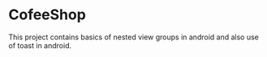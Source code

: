 # CofeeShop
This project contains basics of nested view groups in android and also use of toast in android.
